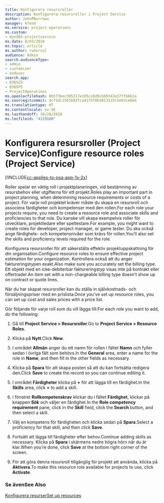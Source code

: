 ```yaml
---
title: Konfigurera resursroller
description: Konfigurera resursroller i Project Service
author: JohnPBurrows
manager: kfend
ms.service: project-operations
ms.custom:
- dyn365-projectservice
ms.date: 8/03/2018
ms.topic: article
ms.author: ruhercul
audience: Admin
search.audienceType:
- admin
- customizer
- enduser
search.app:
- D365CE
- D365PS
- ProjectOperations
ms.openlocfilehash: 0b573bec395217e105cc8d9c669343e37ff6662e
ms.sourcegitcommit: 4cf1dc1561b92fca4175f0b3813133c5e63ce8e6
ms.translationtype: HT
ms.contentlocale: sv-SE
ms.lasthandoff: 10/28/2020
ms.locfileid: "4129160"
---
```

# <a name="configure-resource-roles-project-service"></a><span data-ttu-id="1b108-103">Konfigurera resursroller (Project Service)</span><span class="sxs-lookup"><span data-stu-id="1b108-103">Configure resource roles (Project Service)</span></span>

[!INCLUDE[cc-applies-to-psa-app-1x-2x](../includes/cc-applies-to-psa-app-1x-2x.md)]

<span data-ttu-id="1b108-104">Roller spelar en viktig roll i projektplaneringen, vid bestämning av resursbehov eller utgifterna för ett projekt.</span><span class="sxs-lookup"><span data-stu-id="1b108-104">Roles play an important part in project planning, when determining resource requirements or costs of a project.</span></span> <span data-ttu-id="1b108-105">För varje roll projektet kräver måste du skapa en resursroll och associera färdigheter och kompetenser med den rollen.</span><span class="sxs-lookup"><span data-stu-id="1b108-105">For each role your projects require, you need to create a resource role and associate skills and proficiencies to that role.</span></span> <span data-ttu-id="1b108-106">Du kanske vill skapa exempelvis roller för utvecklare, projektledare eller speltestare.</span><span class="sxs-lookup"><span data-stu-id="1b108-106">For example, you might want to create roles for developer, project manager, or game tester.</span></span> <span data-ttu-id="1b108-107">Du ska också ange färdighets- och kompetensnivåer som krävs för rollen.</span><span class="sxs-lookup"><span data-stu-id="1b108-107">You’ll also set the skills and proficiency levels required for the role.</span></span>  
  
 <span data-ttu-id="1b108-108">Konfigurera resursroller för att säkerställa effektiv projektuppskattning för din organisation.</span><span class="sxs-lookup"><span data-stu-id="1b108-108">Configure resource roles to ensure effective project estimation for your organization.</span></span>  <span data-ttu-id="1b108-109">Kontrollera också att du anger faktureringstypen exakt.</span><span class="sxs-lookup"><span data-stu-id="1b108-109">Also make sure you accurately set the billing type.</span></span> <span data-ttu-id="1b108-110">Ett objekt med en icke-debiterbar faktureringstyp visas inte på kontrakt eller offertrader.</span><span class="sxs-lookup"><span data-stu-id="1b108-110">An item set with a non-chargeable billing type doesn’t show up on contract or quote lines.</span></span>  
  
 <span data-ttu-id="1b108-111">När du har skapat resursroller kan du ställa in självkostnads- och försäljningspriser med en prislista.</span><span class="sxs-lookup"><span data-stu-id="1b108-111">Once you’ve set up resource roles, you can set up cost and sales prices with a price list.</span></span>  
  
 <span data-ttu-id="1b108-112">Gör följande för varje roll som du vill lägga till:</span><span class="sxs-lookup"><span data-stu-id="1b108-112">For each role you want to add, do the following:</span></span>  
  
1.  <span data-ttu-id="1b108-113">Gå till **Project Service > Resursroller**.</span><span class="sxs-lookup"><span data-stu-id="1b108-113">Go to **Project Service > Resource Roles**.</span></span>  
  
2.  <span data-ttu-id="1b108-114">Klicka på **Nytt**.</span><span class="sxs-lookup"><span data-stu-id="1b108-114">Click **New**.</span></span>  
  
3.  <span data-ttu-id="1b108-115">I området **Allmän** anger du ett namn för rollen i fältet **Namn** och fyller sedan i övriga fält som behövs.</span><span class="sxs-lookup"><span data-stu-id="1b108-115">In the **General** area, enter a name for the role in **Name**, and then fill in the other fields as necessary.</span></span>  
  
4.  <span data-ttu-id="1b108-116">Klicka på **Spara** för att skapa posten så att du kan fortsätta redigera den.</span><span class="sxs-lookup"><span data-stu-id="1b108-116">Click **Save** to create the record so you can continue editing it.</span></span>  
  
5.  <span data-ttu-id="1b108-117">I området **Färdigheter** klicka på **+** för att lägga till en färdighet.</span><span class="sxs-lookup"><span data-stu-id="1b108-117">In the **Skills** area, click **+** to add a skill.</span></span>  
  
6.  <span data-ttu-id="1b108-118">I fönstret **Rollkompetenskrav** klickar du i fältet **Färdighet**, klickar på knappen **Sök** och väljer en färdighet.</span><span class="sxs-lookup"><span data-stu-id="1b108-118">In the **Role competency requirement** pane, click in the **Skill** field, click the **Search** button, and then select a skill.</span></span>  
  
7.  <span data-ttu-id="1b108-119">Välj en kompetens för färdigheten och klicka sedan på **Spara**.</span><span class="sxs-lookup"><span data-stu-id="1b108-119">Select a proficiency for that skill, and then click **Save**.</span></span>  
  
8.  <span data-ttu-id="1b108-120">Fortsätt att lägga till färdigheter efter behov.</span><span class="sxs-lookup"><span data-stu-id="1b108-120">Continue adding skills as necessary.</span></span> <span data-ttu-id="1b108-121">Klicka på **Spara** i skärmens nedre högra hörn när du är klar.</span><span class="sxs-lookup"><span data-stu-id="1b108-121">When you’re done, click **Save** at the bottom right corner of the screen.</span></span>  
  
9. <span data-ttu-id="1b108-122">För att göra denna resursroll tillgänglig för projekt att använda, klicka på **Aktivera**.</span><span class="sxs-lookup"><span data-stu-id="1b108-122">To make this resource role available for projects to use, click **Activate**.</span></span>  
  
### <a name="see-also"></a><span data-ttu-id="1b108-123">Se även</span><span class="sxs-lookup"><span data-stu-id="1b108-123">See Also</span></span>  
 [<span data-ttu-id="1b108-124">Konfigurera resurser</span><span class="sxs-lookup"><span data-stu-id="1b108-124">Set up resources</span></span>](../psa/set-up-resources.md)
